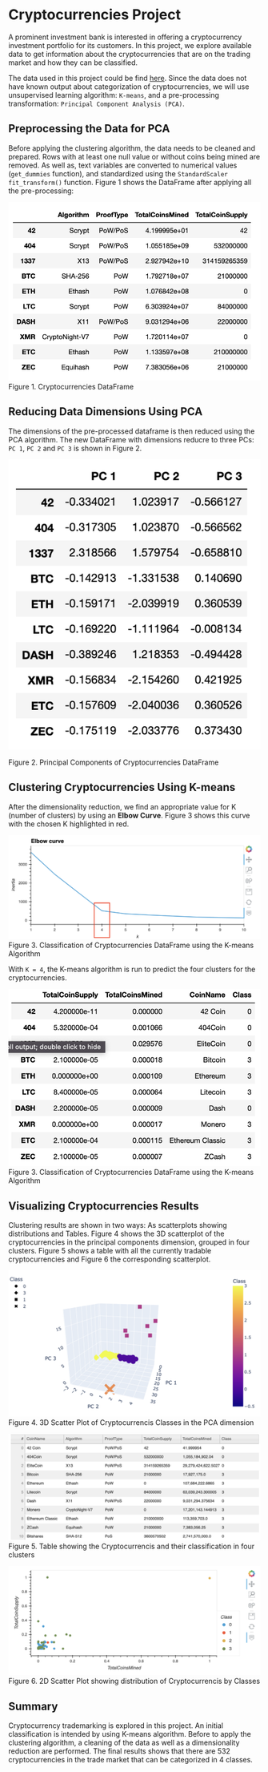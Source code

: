 # Cryptocurrencies Project

A prominent investment bank is interested in offering a cryptocurrency investment portfolio for its customers.  In this project, we explore available data to get information about the cryptocurrencies that are on the trading market and how they can be classified.

The data used in this project could be find [here](Resources/crypto_data.csv). Since the data does not have known output about categorization of cryptocurrencies, we will use unsupervised learning algorithm: `K-means`, and a pre-processing transformation: `Principal Component Analysis (PCA)`.

## Preprocessing the Data for PCA

Before applying the clustering algorithm, the data needs to be cleaned and prepared. Rows with at least one null value or without coins being mined are removed. As well as, text variables are converted to numerical values (`get_dummies` function), and standardized using the `StandardScaler fit_transform()` function.  Figure 1 shows the DataFrame after applying all the pre-processing:

![data](Images/crypto_df.png)
Figure 1. Cryptocurrencies DataFrame

## Reducing Data Dimensions Using PCA

The dimensions of the pre-processed dataframe is then reduced using the PCA algorithm. The new DataFrame with dimensions reducre to three PCs: `PC 1`, `PC 2` and `PC 3` is shown in Figure 2.

![pca](Images/pcs_df.png)

Figure 2. Principal Components of Cryptocurrencies DataFrame

## Clustering Cryptocurrencies Using K-means 

After the dimensionality reduction, we find an appropriate value for K (number of clusters) by using an **Elbow Curve**. Figure 3 shows this curve with the chosen K highlighted in red.

![elbow](Images/elbowCurve.png)
Figure 3. Classification of Cryptocurrencies DataFrame using the K-means Algorithm

With  `K = 4`, the K-means algorithm is run to predict the four clusters for the cryptocurrencies.

![clustering](Images/clustered_wClasses.png)
Figure 3. Classification of Cryptocurrencies DataFrame using the K-means Algorithm

## Visualizing Cryptocurrencies Results

Clustering results are shown in two ways: As scatterplots showing distributions and Tables. Figure 4 shows the 3D scatterplot of the cryptocurrencies in the principal components dimension, grouped in four clusters. 
Figure 5 shows a table with all the currently tradable cryptocurrencies and Figure 6 the corresponding scatterplot.

![3dplot](Images/3dScatterPlot.png)
Figure 4. 3D Scatter Plot of Cryptocurrencis Classes in the PCA dimension

![hvplotT](Images/hvplotTable.png)
Figure 5. Table showing the Cryptocurrencis and their classification in four clusters

![hvplot](Images/hvScatterPlot.png)
Figure 6. 2D Scatter Plot showing distribution of Cryptocurrencis by Classes

## Summary

Cryptocurrency trademarking is explored in this project. An initial classification is intended by using K-means algorithm.  Before to apply the clustering algorithm, a cleaning of the data as well as a dimensionality reduction are performed. The final results shows that there are 532 cryptocurrencies in the trade market that can be categorized in 4 classes.
